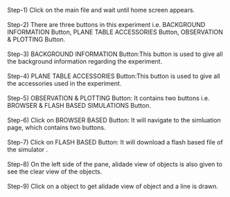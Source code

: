 

Step-1) Click on the main file and wait until home screen appears.<br><br>
Step-2) There are three buttons in this experiment i.e. BACKGROUND INFORMATION Button, PLANE TABLE ACCESSORIES Button, OBSERVATION & PLOTTING Button.<br><br>
Step-3) BACKGROUND INFORMATION Button:This button is used to give all the background information regarding the experiment.<br><br>
Step-4) PLANE TABLE ACCESSORIES Button:This button is used to give all the accessories used in the experiment.<br><br>
Step-5) OBSERVATION & PLOTTING Button: It contains two buttons i.e. BROWSER & FLASH BASED SIMULATIONS Button.<br><br>
Step-6) Click on BROWSER BASED Button: It will navigate to the simluation page, which contains two buttons.<br><br>
Step-7) Click on FLASH BASED Button: It will download a flash based file of the simulator .<br><br>
Step-8) On the left side of the pane, alidade view of objects is also given to see the clear view of the objects.<br><br>
Step-9) Click on a object to get alidade view of object and a line is drawn.<br><br>



